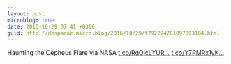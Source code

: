 ```yaml
---
layout: post
microblog: true
date: 2016-10-29 07:41 +0300
guid: http://desparoz.micro.blog/2016/10/29/t792224781097693184.html
---
```

Haunting the Cepheus Flare via NASA [t.co/RqOicLYUR...](https://t.co/RqOicLYURr) [t.co/Y7PMRx1yK...](https://t.co/Y7PMRx1yKX)
